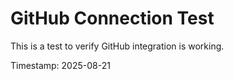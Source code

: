 # GitHub Connection Test

This is a test to verify GitHub integration is working.

Timestamp: 2025-08-21